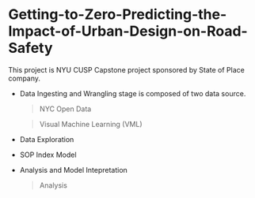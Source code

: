 # Getting-to-Zero-Predicting-the-Impact-of-Urban-Design-on-Road-Safety

This project is NYU CUSP Capstone project sponsored by State of Place company.


+ Data Ingesting and Wrangling stage is composed of two data source.
    > NYC Open Data
    
    > Visual Machine Learning (VML)
    
+ Data Exploration

+ SOP Index Model

+ Analysis and Model Intepretation
    > Analysis
